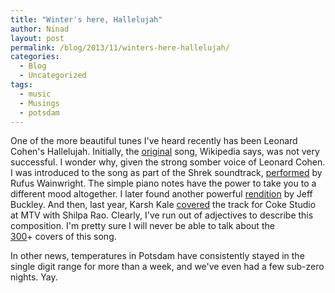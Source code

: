 ```yaml
---
title: "Winter's here, Hallelujah"
author: Ninad
layout: post
permalink: /blog/2013/11/winters-here-hallelujah/
categories:
  - Blog
  - Uncategorized
tags:
  - music
  - Musings
  - potsdam
---
```

One of the more beautiful tunes I've heard recently has been Leonard Cohen's Hallelujah. Initially, the [original](http://www.youtube.com/watch?v=YrLk4vdY28Q "Leonard Cohen - Hallelujah - YouTube") song, Wikipedia says, was not very successful. I wonder why, given the strong somber voice of Leonard Cohen. I was introduced to the song as part of the Shrek soundtrack, [performed](http://www.youtube.com/watch?v=v11rpZgzOCk "Rufus Wainwright - Hallelujah - YouTube") by Rufus Wainwright. The simple piano notes have the power to take you to a different mood altogether. I later found another powerful [rendition](http://www.youtube.com/watch?v=WIF4_Sm-rgQ "Jeff Buckley - Hallelujah - YouTube") by Jeff Buckley. And then, last year, Karsh Kale [covered](https://www.youtube.com/watch?v=v11rpZgzOCk "Karsh Kale - Hallelujah - Coke Studio at MTV - YouTube") the track for Coke Studio at MTV with Shilpa Rao. Clearly, I've run out of adjectives to describe this composition. I'm pretty sure I will never be able to talk about the [300](http://en.wikipedia.org/wiki/Hallelujah_(Leonard_Cohen_song)#cite_note-covers-2 "Hallelujah - Leonard Cohen Song - Wikipedia")+ covers of this song.

In other news, temperatures in Potsdam have consistently stayed in the single digit range for more than a week, and we've even had a few sub-zero nights. Yay.
